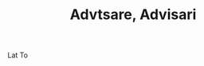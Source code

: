 ---
title: Advtsare, Advisari
letter: A
permalink: "/definitions/bld-advtsare-advisari.html"
body: Lat To
published_at: '2018-07-07'
source: Black's Law Dictionary 2nd Ed (1910)
layout: post
---